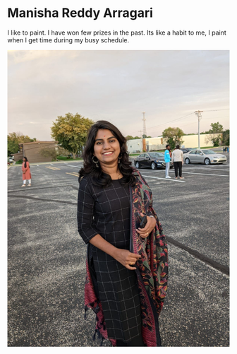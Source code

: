 # Manisha Reddy Arragari

I like to paint. I have won few prizes in the past. Its like a habit to me, I paint when I get time during my busy schedule.



![My Picture](Picture.jpg)